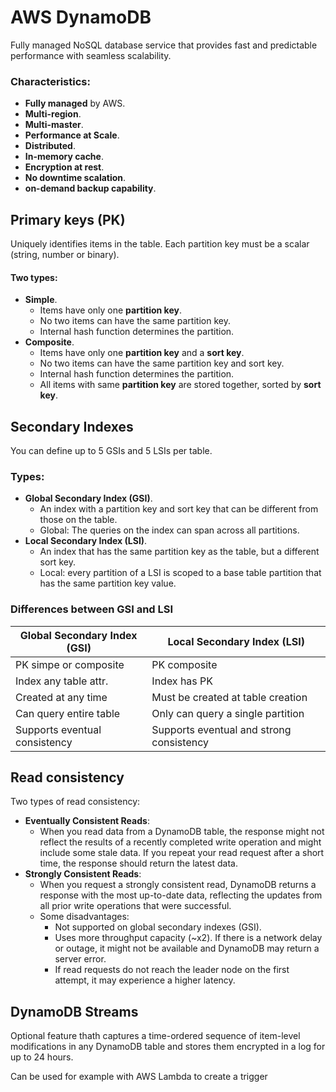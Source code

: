 # AWS DynamoDB

Fully managed NoSQL database service that provides fast and predictable performance with seamless scalability.

### Characteristics:
- **Fully managed** by AWS.
- **Multi-region**.
- **Multi-master**.
- **Performance at Scale**.
- **Distributed**.
- **In-memory cache**.
- **Encryption at rest**.
- **No downtime scalation**.
- **on-demand backup capability**.

## Primary keys (PK)

Uniquely identifies items in the table. Each partition key must be a scalar (string, number or binary).

#### Two types:

- **Simple**.
    - Items have only one **partition key**.
    - No two items can have the same partition key.
    - Internal hash function determines the partition.
- **Composite**.
    - Items have only one **partition key** and a **sort key**.
    - No two items can have the same partition key and sort key.
    - Internal hash function determines the partition.
    - All items with same **partition key** are stored together, sorted by **sort key**.

## Secondary Indexes

You can define up to 5 GSIs and 5 LSIs per table.

### Types:

- **Global Secondary Index (GSI)**.
    - An index with a partition key and sort key that can be different from those on the table.
    - Global: The queries on the index can span across all partitions.
- **Local Secondary Index (LSI)**.
    - An index that has the same partition key as the table, but a different sort key.
    - Local: every partition of a LSI is scoped to a base table partition that has the same partition key value.

### Differences between GSI and LSI

| Global Secondary Index (GSI)  | Local Secondary Index (LSI)              |
| ----------------------------- | ---------------------------------------- |
| PK simpe or composite         | PK composite                             |
| Index any table attr.         | Index has PK                             |
| Created at any time           | Must be created at table creation        |
| Can query entire table        | Only can query a single partition        |
| Supports eventual consistency | Supports eventual and strong consistency |

## Read consistency

Two types of read consistency:

- **Eventually Consistent Reads**:
    - When you read data from a DynamoDB table, the response might not reflect the results of a recently completed write operation and might include some stale data. If you repeat your read request after a short time, the response should return the latest data.
- **Strongly Consistent Reads**:
    - When you request a strongly consistent read, DynamoDB returns a response with the most up-to-date data, reflecting the updates from all prior write operations that were successful.
    - Some disadvantages:
        - Not supported on global secondary indexes (GSI).
        - Uses more throughput capacity (~x2). If there is a network delay or outage, it might not be available and DynamoDB may return a server error.
        - If read requests do not reach the leader node on the first attempt, it may experience a higher latency.

## DynamoDB Streams

Optional feature thath captures a time-ordered sequence of item-level modifications in any DynamoDB table and stores them encrypted in a log for up to 24 hours.

Can be used for example with AWS Lambda to create a trigger